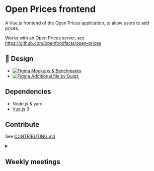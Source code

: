 # Open Prices frontend

A Vue.js frontend of the Open Prices application, to allow users to add prices.

Works with an Open Prices server, see https://github.com/openfoodfacts/open-prices

## 🎨 Design

- [![Figma](https://img.shields.io/badge/figma-%23F24E1E.svg?logo=figma&logoColor=white) Mockups & Benchmarks](https://www.figma.com/files/team/743085508862409251/project/253685945/Open-Prices?fuid=969925716131479490)
- [![Figma](https://img.shields.io/badge/figma-%23F24E1E.svg?logo=figma&logoColor=white) Additional file by Guigz](https://www.figma.com/design/1mEjKuxKHxop3X60R6dr5s/OFF---Revamp-responsive-webapp?node-id=5-8&p=f&t=B58nHkWcUQQiwxe8-0)

## Dependencies

- Node.js & yarn
- [Vue.js](https://vuejs.org) 3

## Contribute

See [CONTRIBUTING.md](https://github.com/openfoodfacts/open-prices-frontend/blob/main/CONTRIBUTING.md)

<details><summary><h2>Weekly meetings</h2></summary>
* see https://github.com/openfoodfacts/open-prices#weekly-meetings
</details>
